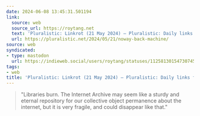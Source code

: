 ```yaml
---
date: 2024-06-08 13:45:31.501194
link:
  source: web
  source_url: https://roytang.net
  text: 'Pluralistic: Linkrot (21 May 2024) – Pluralistic: Daily links from Cory Doctorow'
  url: https://pluralistic.net/2024/05/21/noway-back-machine/
source: web
syndicated:
- type: mastodon
  url: https://indieweb.social/users/roytang/statuses/112581301547307454
tags:
- web
title: 'Pluralistic: Linkrot (21 May 2024) – Pluralistic: Daily links from Cory Doctorow'
---
```


> "Libraries burn. The Internet Archive may seem like a sturdy and eternal repository for our collective object permanence about the internet, but it is very fragile, and could disappear like that."
